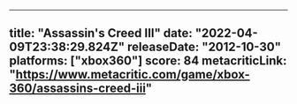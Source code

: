 
---
title: "Assassin's Creed III"
date: "2022-04-09T23:38:29.824Z"
releaseDate: "2012-10-30"
platforms: ["xbox360"]
score: 84
metacriticLink: "https://www.metacritic.com/game/xbox-360/assassins-creed-iii"
---
